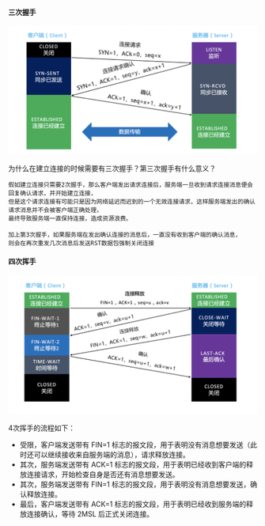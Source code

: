 #### 三次握手
![三次握手](https://github.com/minminzhang/phper/blob/main/base/http/WechatIMG45494.png)

为什么在建立连接的时候需要有三次握手？第三次握手有什么意义？
```
假如建立连接只需要2次握手，那么客户端发出请求连接后，服务端一旦收到请求连接消息便会回复确认请求，并开始建立连接，
但是这个请求连接有可能只是因为网络延迟而迟到的一个无效连接请求，这样服务端发出的确认请求消息并不会被客户端正确处理，
最终导致服务端一直保持连接，造成资源浪费。

加上第3次握手，如果服务端在发出确认连接的消息后，一直没有收到客户端的确认消息，
则会在再次重发几次消息后发送RST数据包强制关闭连接
```

#### 四次挥手
![四次挥手](https://github.com/minminzhang/phper/blob/main/base/http/WechatIMG45496.png)

4次挥手的流程如下：
- 受限，客户端发送带有 FIN=1 标志的报文段，用于表明没有消息想要发送（此时还可以继续接收来自服务端的消息），请求释放连接。
- 其次，服务端发送带有 ACK=1 标志的报文段，用于表明已经收到客户端的释放连接请求，开始检查自身是否还有消息想要发送。
- 其次，服务端发送带有 FIN=1 标志的报文段，用于表明没有消息想要发送，确认释放连接。
- 最后，客户端发送带有 ACK=1 标志的报文段，用于表明已经收到服务端的释放连接确认，等待 2MSL 后正式关闭连接。
